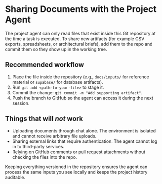 # Sharing Documents with the Project Agent

The project agent can only read files that exist inside this Git repository at the time a task is executed. To share new
artifacts (for example CSV exports, spreadsheets, or architectural briefs), add them to the repo and commit them so they show up
in the working tree.

## Recommended workflow

1. Place the file inside the repository (e.g., `docs/inputs/` for reference material or `supabase/` for database artifacts).
2. Run `git add <path-to-your-file>` to stage it.
3. Commit the change: `git commit -m "Add supporting artifact"`.
4. Push the branch to GitHub so the agent can access it during the next session.

## Things that will *not* work

- Uploading documents through chat alone. The environment is isolated and cannot receive arbitrary file uploads.
- Sharing external links that require authentication. The agent cannot log in to third-party services.
- Relying on GitHub comments or pull request attachments without checking the files into the repo.

Keeping everything versioned in the repository ensures the agent can process the same inputs you see locally and keeps the
project history auditable.
